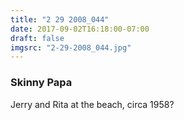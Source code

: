 ```yaml
---
title: "2 29 2008_044"
date: 2017-09-02T16:18:00-07:00
draft: false
imgsrc: "2-29-2008_044.jpg"
---
```


### Skinny Papa

Jerry and Rita at the beach, circa 1958?
